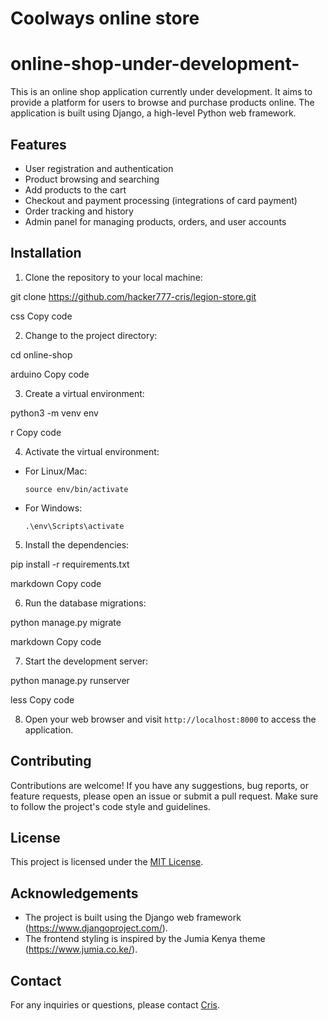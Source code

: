 # Coolways online store
# online-shop-under-development-


This is an online shop application currently under development. It aims to provide a platform for users to browse and purchase products online. The application is built using Django, a high-level Python web framework.

## Features

- User registration and authentication
- Product browsing and searching
- Add products to the cart
- Checkout and payment processing (integrations of card payment)
- Order tracking and history
- Admin panel for managing products, orders, and user accounts

## Installation

1. Clone the repository to your local machine:

git clone https://github.com/hacker777-cris/legion-store.git

css
Copy code

2. Change to the project directory:

cd online-shop

arduino
Copy code

3. Create a virtual environment:

python3 -m venv env

r
Copy code

4. Activate the virtual environment:

- For Linux/Mac:

  ```
  source env/bin/activate
  ```

- For Windows:

  ```
  .\env\Scripts\activate
  ```

5. Install the dependencies:

pip install -r requirements.txt

markdown
Copy code

6. Run the database migrations:

python manage.py migrate

markdown
Copy code

7. Start the development server:

python manage.py runserver

less
Copy code

8. Open your web browser and visit `http://localhost:8000` to access the application.

## Contributing

Contributions are welcome! If you have any suggestions, bug reports, or feature requests, please open an issue or submit a pull request. Make sure to follow the project's code style and guidelines.

## License

This project is licensed under the [MIT License](LICENSE).

## Acknowledgements

- The project is built using the Django web framework (https://www.djangoproject.com/).
- The frontend styling is inspired by the Jumia Kenya theme (https://www.jumia.co.ke/).

## Contact

For any inquiries or questions, please contact [Cris](mailto:crispusgikonyo@gmail.com).
